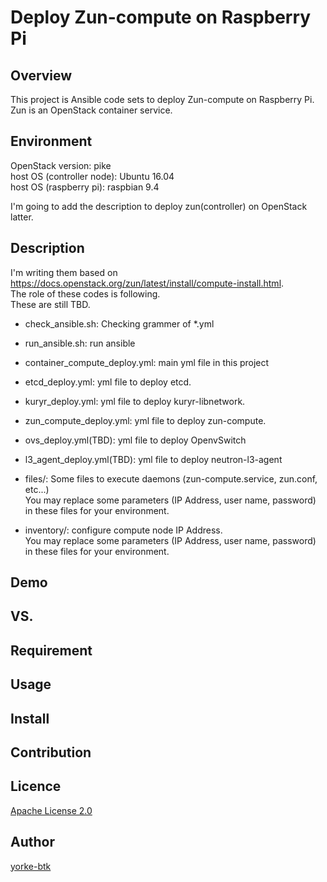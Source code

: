 Deploy Zun-compute on Raspberry Pi
====

## Overview
This project is Ansible code sets to deploy Zun-compute on Raspberry Pi.  
Zun is an OpenStack container service.  

## Environment
OpenStack version: pike  
host OS (controller node): Ubuntu 16.04  
host OS (raspberry pi): raspbian 9.4  

I'm going to add the description to deploy zun(controller) on OpenStack latter.   


## Description
I'm writing them based on <https://docs.openstack.org/zun/latest/install/compute-install.html>.  
The role of these codes is following.  
These are still TBD.  

- check_ansible.sh: Checking grammer of *.yml
- run_ansible.sh: run ansible

- container_compute_deploy.yml: main yml file in this project
- etcd_deploy.yml: yml file to deploy etcd.
- kuryr_deploy.yml: yml file to deploy kuryr-libnetwork.
- zun_compute_deploy.yml: yml file to deploy zun-compute.
- ovs_deploy.yml(TBD): yml file to deploy OpenvSwitch 
- l3_agent_deploy.yml(TBD): yml file to deploy neutron-l3-agent


- files/: Some files to execute daemons (zun-compute.service, zun.conf, etc...)  
          You may replace some parameters (IP Address, user name, password) in these files for your environment.
 
- inventory/: configure compute node IP Address.  
              You may replace some parameters (IP Address, user name, password) in these files for your environment.

## Demo

## VS. 

## Requirement

## Usage

## Install

## Contribution

## Licence

[Apache License 2.0](https://github.com/yorke-btk/zun_on_raspberry/LICENCE)

## Author

[yorke-btk](https://github.com/yorke-btk)

